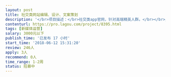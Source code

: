 ```yaml
---                
layout: post       
title: 社交类网站编辑、设计、文案策划           
description: '</br>项目描述：</br>社交类app官网，针对高端精英人群。</br></br>人员要求：</br>1、负责公司官网页面设计、文案策划、文字及图片编辑和排版；</br>2、app里面的一些文字性工作。</br>'     
contenturl: https://pro.lagou.com/project/8395.html      
tags: [新媒体运营]            
salary: 3000元以下          
publish_time: '已发布 17 小时'         
start_time: '2018-06-12 15:31:20'           
review: 246人                   
apply: 3人                   
recommend: 0人                   
time_range: 1-2周              
status: 招募中                  
---                 
```

